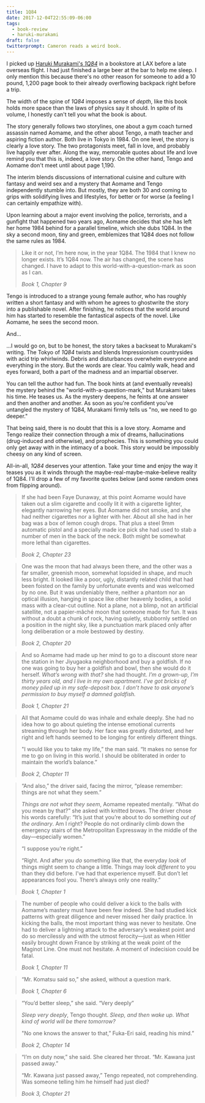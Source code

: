 ```yaml
---
title: 1Q84
date: 2017-12-04T22:55:09-06:00
tags:
  - book-review
  - haruki-murakami
draft: false
twitterprompt: Cameron reads a weird book.
---
```


I picked up [Haruki Murakami's _1Q84_](https://www.goodreads.com/book/show/10357575-1q84) in a bookstore at LAX before a late overseas flight. I had just finished a large beer at the bar to help me sleep. I only mention this because there's no other reason for someone to add a 10 pound, 1,200 page book to their already overflowing backpack right before a trip.

The width of the spine of _1Q84_ imposes a sense of _depth_, like this book holds more space than the laws of physics say it should. In spite of its volume, I honestly can't tell you what the book is about.

The story generally follows two storylines, one about a gym coach turned assassin named Aomame, and the other about Tengo, a math teacher and aspiring fiction author. Both live in Tokyo in 1984. On one level, the story is clearly a love story. The two protagonists meet, fall in love, and probably live happily ever after. Along the way, memorable quotes about life and love remind you that this is, indeed, a love story. On the other hand, Tengo and Aomame don't meet until about page 1,190.

The interim blends discussions of international cuisine and culture with fantasy and weird sex and a mystery that Aomame and Tengo independently stumble into. But mostly, they are both 30 and coming to grips with solidifying lives and lifestyles, for better or for worse (a feeling I can certainly empathize with).

Upon learning about a major event involving the police, terrorists, and a gunfight that happened two years ago, Aomame decides that she has left her home 1984 behind for a parallel timeline, which she dubs 1Q84. In the sky a second moon, tiny and green, emblemizes that 1Q84 does not follow the same rules as 1984.

> Like it or not, I’m here now, in the year 1Q84. The 1984 that I knew no longer exists. It’s 1Q84 now. The air has changed, the scene has changed. I have to adapt to this world-with-a-question-mark as soon as I can.
>
><cite>Book 1, Chapter 9</cite>

Tengo is introduced to a strange young female author, who has roughly written a short fantasy and with whom he agrees to ghostwrite the story into a publishable novel. After finishing, he notices that the world around him has started to resemble the fantastical aspects of the novel. Like Aomame, he sees the second moon.

And...

...I would go on, but to be honest, the story takes a backseat to Murakami's writing. The Tokyo of _1Q84_ twists and blends Impressionism countrysides with acid trip whirlwinds. Debris and disturbances overwhelm everyone and everything in the story. But the words are clear. You calmly walk, head and eyes forward, both a part of the madness and an impartial observer.

You can tell the author had fun. The book hints at (and eventually reveals) the mystery behind the "world-with-a-question-mark," but Murakami takes his time. He teases us. As the mystery deepens, he feints at one answer and then another and another. As soon as you're confident you've untangled the mystery of 1Q84, Murakami firmly tells us "no, we need to go deeper."

That being said, there is no doubt that this is a love story. Aomame and Tengo realize their connection through a mix of dreams, hallucinations (drug-induced and otherwise), and prophecies. This is something you could only get away with in the intimacy of a book. This story would be impossibly cheesy on any kind of screen.

All-in-all, _1Q84_ deserves your attention. Take your time and enjoy the way it teases you as it winds through the maybe-real-maybe-make-believe reality of 1Q84. I'll drop a few of my favorite quotes below (and some random ones from flipping around).

> If she had been Faye Dunaway, at this point Aomame would have taken out a slim cigarette and coolly lit it with a cigarette lighter, elegantly narrowing her eyes. But Aomame did not smoke, and she had neither cigarettes nor a lighter with her. About all she had in her bag was a box of lemon cough drops. That plus a steel 9mm automatic pistol and a specially made ice pick she had used to stab a number of men in the back of the neck. Both might be somewhat more lethal than cigarettes.
>
><cite>Book 2, Chapter 23</sub>

> One was the moon that had always been there, and the other was a far smaller, greenish moon, somewhat lopsided in shape, and much less bright. It looked like a poor, ugly, distantly related child that had been foisted on the family by unfortunate events and was welcomed by no one. But it was undeniably there, neither a phantom nor an optical illusion, hanging in space like other heavenly bodies, a solid mass with a clear-cut outline. Not a plane, not a blimp, not an artificial satellite, not a papier-mâché moon that someone made for fun. It was without a doubt a chunk of rock, having quietly, stubbornly settled on a position in the night sky, like a punctuation mark placed only after long deliberation or a mole bestowed by destiny.
>
><cite>Book 2, Chapter 20</sub>

> <span>And so Aomame had made up her mind to go to a discount store near the station in her Jiyugaoka neighborhood and buy a goldfish. If no one was going to buy her a goldfish and bowl, then she would do it herself. _What’s wrong with that?_ she had thought. _I’m a grown-up, I’m thirty years old, and I live in my own apartment. I’ve got bricks of money piled up in my safe-deposit box. I don’t have to ask anyone’s permission to buy myself a damned goldfish._</span>
>
><cite>Book 1, Chapter 21</sub>

> All that Aomame could do was inhale and exhale deeply. She had no idea how to go about quieting the intense emotional currents streaming through her body. Her face was greatly distorted, and her right and left hands seemed to be longing for entirely different things.
>
> "I would like you to take my life,” the man said. “It makes no sense for me to go on living in this world. I should be obliterated in order to maintain the world’s balance.”
>
><cite>Book 2, Chapter 11</sub>


> “And also,” the driver said, facing the mirror, “please remember: things are not what they seem.”
>
> _Things are not what they seem_, Aomame repeated mentally. “What do you mean by that?” she asked with knitted brows.
The driver chose his words carefully: “It’s just that you’re about to do something _out of the ordinary_. Am I right? People do not ordinarily climb down the emergency stairs of the Metropolitan Expressway in the middle of the day—especially women.”
>
> “I suppose you’re right.”
>
> “Right. And after you _do_ something like that, the everyday _look_ of things might seem to change a little. Things may look _different_ to you than they did before. I’ve had that experience myself. But don’t let appearances fool you. There’s always only one reality.”
>
><cite>Book 1, Chapter 1</sub>

> The number of people who could deliver a kick to the balls with Aomame’s mastery must have been few indeed. She had studied kick patterns with great diligence and never missed her daily practice. In kicking the balls, the most important thing was never to hesitate. One had to deliver a lightning attack to the adversary’s weakest point and do so mercilessly and with the utmost ferocity—just as when Hitler easily brought down France by striking at the weak point of the Maginot Line. One must not hesitate. A moment of indecision could be fatal.
>
> <cite>Book 1, Chapter 11</cite>

> “Mr. Komatsu said so,” she asked, without a question mark.
>
><cite>Book 1, Chapter 6</sub>

> “You’d better sleep,” she said. “Very deeply”
>
> _Sleep very deeply_, Tengo thought. _Sleep, and then wake up. What kind of world will be there tomorrow?_
>
> "No one knows the answer to that,” Fuka-Eri said, reading his mind.”
>
><cite>Book 2, Chapter 14</sub>

> “I’m on duty now,” she said. She cleared her throat. “Mr. Kawana just passed away.”
>
> “Mr. Kawana just passed away,” Tengo repeated, not comprehending. Was someone telling him he himself had just died?
>
><cite>Book 3, Chapter 21</cite>

